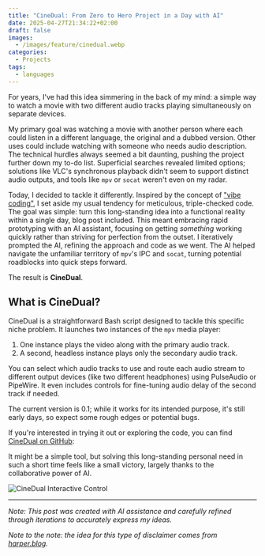 ```yaml
---
title: "CineDual: From Zero to Hero Project in a Day with AI"
date: 2025-04-27T21:34:22+02:00
draft: false
images:
  - /images/feature/cinedual.webp
categories:
  - Projects
tags:
  - languages
---
```


For years, I've had this idea simmering in the back of my mind: a simple way to watch a movie with two different audio tracks playing simultaneously on separate devices.

<!--more-->

My primary goal was watching a movie with another person where each could listen in a different language, the original and a dubbed version. Other uses could include watching with someone who needs audio description. The technical hurdles always seemed a bit daunting, pushing the project further down my to-do list. Superficial searches revealed limited options; solutions like VLC's synchronous playback didn't seem to support distinct audio outputs, and tools like `mpv` or `socat` weren't even on my radar.

Today, I decided to tackle it differently. Inspired by the concept of ["vibe coding"](https://simonwillison.net/2025/Mar/19/vibe-coding/), I set aside my usual tendency for meticulous, triple-checked code. The goal was simple: turn this long-standing idea into a functional reality within a single day, blog post included. This meant embracing rapid prototyping with an AI assistant, focusing on getting *something* working quickly rather than striving for perfection from the outset. I iteratively prompted the AI, refining the approach and code as we went. The AI helped navigate the unfamiliar territory of `mpv`'s IPC and `socat`, turning potential roadblocks into quick steps forward.

The result is **CineDual**.

## What is CineDual?

CineDual is a straightforward Bash script designed to tackle this specific niche problem. It launches two instances of the `mpv` media player:

1.  One instance plays the video along with the primary audio track.
2.  A second, headless instance plays only the secondary audio track.

You can select which audio tracks to use and route each audio stream to different output devices (like two different headphones) using PulseAudio or PipeWire. It even includes controls for fine-tuning audio delay of the second track if needed.

The current version is 0.1; while it works for its intended purpose, it's still early days, so expect some rough edges or potential bugs.

If you're interested in trying it out or exploring the code, you can find [CineDual on GitHub](https://github.com/simgunz/cinedual):

It might be a simple tool, but solving this long-standing personal need in such a short time feels like a small victory, largely thanks to the collaborative power of AI.

![CineDual Interactive Control](/images/cinedual-interactive-control.png)

---

*Note: This post was created with AI assistance and carefully refined through iterations to accurately express my ideas.*

*Note to the note: the idea for this type of disclaimer comes from [harper.blog](https://harper.blog).*